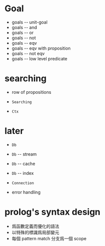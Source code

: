 # Goal

- goals -- unit-goal
- goals -- and
- goals -- or
- goals -- not
- goals -- eqv
- goals -- eqv with proposition
- goals -- not eqv
- goals -- low level predicate

# searching

- row of propositions

- `Searching`
- `Ctx`

# later

- `Db`
- `Db` -- stream
- `Db` -- cache
- `Db` -- index
- `Connection`

- error handling

# prolog's syntax design

- 爲函數定義而優化的語法
- 以特殊的標識爲局部變元
- 每個 pattern match 分支爲一個 scope
